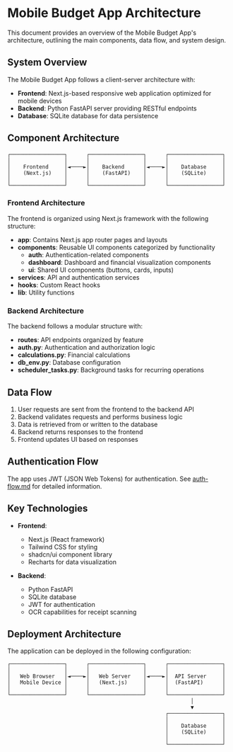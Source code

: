 # Mobile Budget App Architecture

This document provides an overview of the Mobile Budget App's architecture, outlining the main components, data flow, and system design.

## System Overview

The Mobile Budget App follows a client-server architecture with:

- **Frontend**: Next.js-based responsive web application optimized for mobile devices
- **Backend**: Python FastAPI server providing RESTful endpoints
- **Database**: SQLite database for data persistence

## Component Architecture

```
┌─────────────────┐      ┌─────────────────┐      ┌─────────────────┐
│                 │      │                 │      │                 │
│    Frontend     │◄────►│    Backend      │◄────►│    Database     │
│    (Next.js)    │      │    (FastAPI)    │      │    (SQLite)     │
│                 │      │                 │      │                 │
└─────────────────┘      └─────────────────┘      └─────────────────┘
```

### Frontend Architecture

The frontend is organized using Next.js framework with the following structure:

- **app**: Contains Next.js app router pages and layouts
- **components**: Reusable UI components categorized by functionality
  - **auth**: Authentication-related components
  - **dashboard**: Dashboard and financial visualization components
  - **ui**: Shared UI components (buttons, cards, inputs)
- **services**: API and authentication services
- **hooks**: Custom React hooks
- **lib**: Utility functions

### Backend Architecture

The backend follows a modular structure with:

- **routes**: API endpoints organized by feature
- **auth.py**: Authentication and authorization logic
- **calculations.py**: Financial calculations
- **db_env.py**: Database configuration
- **scheduler_tasks.py**: Background tasks for recurring operations

## Data Flow

1. User requests are sent from the frontend to the backend API
2. Backend validates requests and performs business logic
3. Data is retrieved from or written to the database
4. Backend returns responses to the frontend
5. Frontend updates UI based on responses

## Authentication Flow

The app uses JWT (JSON Web Tokens) for authentication. See [auth-flow.md](auth-flow.md) for detailed information.

## Key Technologies

- **Frontend**:
  - Next.js (React framework)
  - Tailwind CSS for styling
  - shadcn/ui component library
  - Recharts for data visualization

- **Backend**:
  - Python FastAPI
  - SQLite database
  - JWT for authentication
  - OCR capabilities for receipt scanning

## Deployment Architecture

The application can be deployed in the following configuration:

```
┌─────────────────┐      ┌─────────────────┐      ┌─────────────────┐
│                 │      │                 │      │                 │
│   Web Browser   │◄────►│   Web Server    │◄────►│  API Server     │
│   Mobile Device │      │   (Next.js)     │      │  (FastAPI)      │
│                 │      │                 │      │                 │
└─────────────────┘      └─────────────────┘      └─────────────────┘
                                                          │
                                                          ▼
                                                  ┌─────────────────┐
                                                  │                 │
                                                  │    Database     │
                                                  │    (SQLite)     │
                                                  │                 │
                                                  └─────────────────┘
```